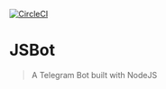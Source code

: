 [![CircleCI](https://circleci.com/gh/FabriSilve/JSBot/tree/master.svg?style=svg&circle-token=a9b49d9bc7028d0388933ffcdc960f379b5aacf1)](https://circleci.com/gh/FabriSilve/JSBot/tree/master)

# JSBot
> A Telegram Bot built with NodeJS
